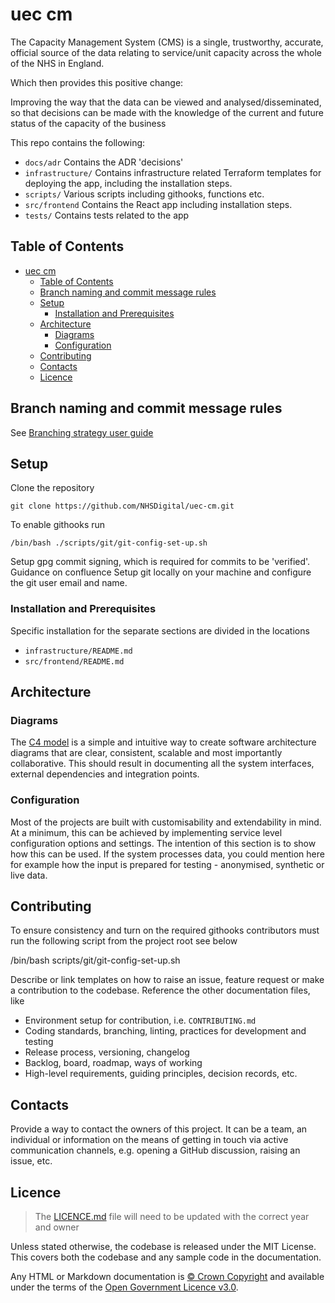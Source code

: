# uec cm

The Capacity Management System (CMS) is a single, trustworthy, accurate, official source of the data relating to service/unit capacity across the whole of the NHS in England.

Which then provides this positive change:

Improving the way that the data can be viewed and analysed/disseminated, so that decisions can be made with the knowledge of the current and future status of the capacity of the business

This repo contains the following:

- `docs/adr` Contains the ADR 'decisions'
- `infrastructure/` Contains infrastructure related Terraform templates for deploying the app, including the installation steps.
- `scripts/` Various scripts including githooks, functions etc.
- `src/frontend` Contains the React app including installation steps.
- `tests/` Contains tests related to the app

## Table of Contents

- [uec cm](#uec-cm)
  - [Table of Contents](#table-of-contents)
  - [Branch naming and commit message rules](#branch-naming-and-commit-message-rules)
  - [Setup](#setup)
    - [Installation and Prerequisites](#installation-and-prerequisites)
  - [Architecture](#architecture)
    - [Diagrams](#diagrams)
    - [Configuration](#configuration)
  - [Contributing](#contributing)
  - [Contacts](#contacts)
  - [Licence](#licence)

## Branch naming and commit message rules

See [Branching strategy user guide](./docs/user-guides/Git_branching_strategy.md)

## Setup

Clone the repository

```shell
git clone https://github.com/NHSDigital/uec-cm.git
```

To enable githooks run

```shell
/bin/bash ./scripts/git/git-config-set-up.sh
```

Setup gpg commit signing, which is required for commits to be 'verified'. Guidance on confluence
Setup git locally on your machine and configure the git user email and name.

### Installation and Prerequisites

Specific installation for the separate sections are divided in the locations

- `infrastructure/README.md`
- `src/frontend/README.md`

## Architecture

### Diagrams

The [C4 model](https://c4model.com/) is a simple and intuitive way to create software architecture diagrams that are clear, consistent, scalable and most importantly collaborative. This should result in documenting all the system interfaces, external dependencies and integration points.

### Configuration

Most of the projects are built with customisability and extendability in mind. At a minimum, this can be achieved by implementing service level configuration options and settings. The intention of this section is to show how this can be used. If the system processes data, you could mention here for example how the input is prepared for testing - anonymised, synthetic or live data.

## Contributing

To ensure consistency and turn on the required githooks contributors must run the following script from the project root see below

/bin/bash scripts/git/git-config-set-up.sh

Describe or link templates on how to raise an issue, feature request or make a contribution to the codebase. Reference the other documentation files, like

- Environment setup for contribution, i.e. `CONTRIBUTING.md`
- Coding standards, branching, linting, practices for development and testing
- Release process, versioning, changelog
- Backlog, board, roadmap, ways of working
- High-level requirements, guiding principles, decision records, etc.

## Contacts

Provide a way to contact the owners of this project. It can be a team, an individual or information on the means of getting in touch via active communication channels, e.g. opening a GitHub discussion, raising an issue, etc.

## Licence

> The [LICENCE.md](./LICENCE.md) file will need to be updated with the correct year and owner

Unless stated otherwise, the codebase is released under the MIT License. This covers both the codebase and any sample code in the documentation.

Any HTML or Markdown documentation is [© Crown Copyright](https://www.nationalarchives.gov.uk/information-management/re-using-public-sector-information/uk-government-licensing-framework/crown-copyright/) and available under the terms of the [Open Government Licence v3.0](https://www.nationalarchives.gov.uk/doc/open-government-licence/version/3/).
